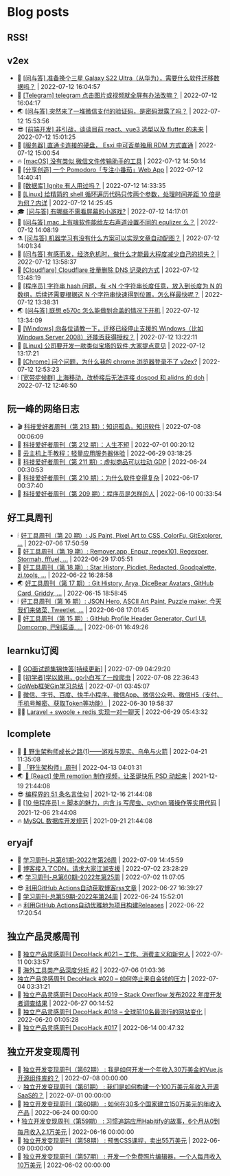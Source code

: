 # Blog posts
## RSS!



## v2ex

<!-- v2ex:START  -->
- 🫶 [[问与答] 准备换个三星 Galaxy S22 Ultra（从华为），需要什么软件迁移数据吗？](https://www.v2ex.com/t/865784#reply0) | 2022-07-12 16:04:57 
- 🧰 [[Telegram] telegram 点击图片或视频就全屏有办法改嘛？](https://www.v2ex.com/t/865783#reply1) | 2022-07-12 16:04:17 
- 🌏 [[问与答] 突然来了一堆微信支付的验证码，是密码泄露了吗？](https://www.v2ex.com/t/865780#reply0) | 2022-07-12 15:53:56 
- 😎 [[前端开发] 非引战，谈谈目前 react、vue3 选型以及 flutter 的未来](https://www.v2ex.com/t/865778#reply3) | 2022-07-12 15:01:25 
- 💂 [[服务器] 直通卡连接的硬盘， Esxi 中可否单独用 RDM 方式直通](https://www.v2ex.com/t/865777#reply0) | 2022-07-12 15:00:54 
- 🔥 [[macOS] 没有类似 微信文件传输助手的工具](https://www.v2ex.com/t/865776#reply1) | 2022-07-12 14:50:14 
- 🦅 [[分享创造] 一个 Pomodoro「专注小番茄」Web App](https://www.v2ex.com/t/865775#reply0) | 2022-07-12 14:40:41 
- 🙉 [[数据库] Ignite 有人用过吗？](https://www.v2ex.com/t/865774#reply1) | 2022-07-12 14:33:35 
- 💫 [[Linux] 给精简的 shell 循环遍历代码只传两个参数，处理时间差距 10 倍是为何？内详](https://www.v2ex.com/t/865773#reply5) | 2022-07-12 14:25:45 
- 🎓 [[问与答] 有哪些不需看屏幕的小游戏?](https://www.v2ex.com/t/865772#reply3) | 2022-07-12 14:17:01 
- 🗽 [[问与答] mac 上有啥软件能给左右声道设置不同的 equlizer 么？](https://www.v2ex.com/t/865771#reply0) | 2022-07-12 14:08:19 
- ⚗️ [[问与答] 机器学习有没有什么方案可以实现文章自动配图？](https://www.v2ex.com/t/865770#reply1) | 2022-07-12 14:01:34 
- 🦍 [[问与答] 有感而发，经济危机时，做什么才能最大程度减少自己的损失？](https://www.v2ex.com/t/865768#reply0) | 2022-07-12 13:58:37 
- 🤩 [[Cloudflare] Cloudflare 批量删除 DNS 记录的方式](https://www.v2ex.com/t/865765#reply0) | 2022-07-12 13:48:19 
- 🙉 [[程序员] 字符串 hash 问题，有 &lt;N 个字符串长度任意，放入到长度为 N 的数组，后续还需要根据这 N 个字符串快速得到位置，怎么样最快呢？](https://www.v2ex.com/t/865764#reply2) | 2022-07-12 13:38:31 
- 🌏 [[问与答] 联想 e570c 怎么能做到合盖的情况下开机](https://www.v2ex.com/t/865763#reply0) | 2022-07-12 13:34:09 
- 🐘 [[Windows] 向各位请教一下，迁移已经停止支援的 Windows（比如 Windows Server 2008）还能否获得授权？](https://www.v2ex.com/t/865762#reply8) | 2022-07-12 13:22:11 
- 🧰 [[Linux] 公司要开发一款类似宝塔的软件,大家提点意见](https://www.v2ex.com/t/865761#reply20) | 2022-07-12 13:17:21 
- 💃 [[Chrome] 问个问题，为什么我的 chrome 浏览器登录不了 v2ex?](https://www.v2ex.com/t/865758#reply6) | 2022-07-12 12:53:23 
- 🕯 [[宽带症候群] 上海移动，改桥接后无法连接 dospod 和 alidns 的 doh](https://www.v2ex.com/t/865756#reply1) | 2022-07-12 12:46:50 <!-- v2ex:END -->

## 阮一峰的网络日志

<!-- ruanyf:START -->
- 🎬 [科技爱好者周刊（第 213 期）：知识孤岛，知识软件](http://www.ruanyifeng.com/blog/2022/07/weekly-issue-213.html) | 2022-07-08 00:06:09 
- 💄 [科技爱好者周刊（第 212 期）：人生不短](http://www.ruanyifeng.com/blog/2022/07/weekly-issue-212.html) | 2022-07-01 00:20:12 
- 🐎 [云主机上手教程：轻量应用服务器体验](http://www.ruanyifeng.com/blog/2022/06/cloud-server-getting-started-tutorial.html) | 2022-06-29 03:18:25 
- 🤔 [科技爱好者周刊（第 211 期）：虚拟商品可以拉动 GDP](http://www.ruanyifeng.com/blog/2022/06/weekly-issue-211.html) | 2022-06-24 00:30:53 
- 🧠 [科技爱好者周刊（第 210 期）：为什么软件变得复杂](http://www.ruanyifeng.com/blog/2022/06/weekly-issue-210.html) | 2022-06-17 00:37:40 
- 🎃 [科技爱好者周刊（第 209 期）：程序员是怎样的人](http://www.ruanyifeng.com/blog/2022/06/weekly-issue-209.html) | 2022-06-10 00:33:54 <!-- ruanyf:END -->

## 好工具周刊

<!-- bestxtools:START -->
- 🕯 [好工具周刊（第 20 期）: JS Paint, Pixel Art to CSS, ColorFu, GitExplorer, ...](https://discuss-cn.bestxtools.com/d/57/1) | 2022-07-06 17:50:59 
- 🦩 [好工具周刊（第 19 期）: Remover.app, Enpuz, regex101, Regexper, Stormah, fffuel, ...](https://discuss-cn.bestxtools.com/d/56/1) | 2022-06-29 17:05:51 
- 🦄 [好工具周刊（第 18 期）: Star History, Picdiet, Redacted, Goodpalette, zi.tools, ...](https://discuss-cn.bestxtools.com/d/47/1) | 2022-06-22 16:28:58 
- 🌏 [好工具周刊（第 17 期）: Git History, Arya, DiceBear Avatars, GitHub Card, Griddy, ...](https://discuss-cn.bestxtools.com/d/43/1) | 2022-06-15 18:58:45 
- 🕯 [好工具周刊（第 16 期）: JSON Hero, ASCII Art Paint, Puzzle maker, 今天我们来做菜, Tweetlet, ...](https://discuss-cn.bestxtools.com/d/42/1) | 2022-06-08 17:01:45 
- 📝 [好工具周刊（第 15 期）: GitHub Profile Header Generator, Curl UI, Domcomp, 巴别英语, ...](https://discuss-cn.bestxtools.com/d/40/1) | 2022-06-01 16:49:26 <!-- bestxtools:END -->


## learnku订阅

<!-- learnku:START -->
- 🦅 [GO面试题集锦快答[持续更新]](https://learnku.com/articles/69250) | 2022-07-09 04:29:20 
- 🦅 [[初学者]学以致用，go小白写了一段爬虫](https://learnku.com/go/t/69522) | 2022-07-08 22:36:43 
-  [GoWeb框架Gin学习总结](https://learnku.com/articles/69259) | 2022-07-01 03:45:07 
- 🌈 [微信、字节、百度、快手小程序、微信App、微信公众号、微信H5（支付、手机号解密、获取Token等功能）](https://learnku.com/articles/69235) | 2022-06-30 19:58:37 
- 🧑‍🏫 [Laravel + swoole + redis 实现一对一聊天](https://learnku.com/articles/69154) | 2022-06-29 05:43:32 <!-- learnku:END -->



## lcomplete

<!-- lcomplete:START -->
- 🫶 [🐒 野生架构师成长之路&lpar;1&rpar;——游戏与现实、乌龟与火箭](http://codelc.com/post/growup/s01/) | 2022-04-21 11:35:08 
- 🧰 [「野生架构师」周刊](http://codelc.com/post/essay/%E9%87%8E%E7%94%9F%E6%9E%B6%E6%9E%84%E5%B8%88%E5%91%A8%E5%88%8A%E4%BB%8B%E7%BB%8D/) | 2022-04-13 04:01:31 
- 🌏 [🎄 [React] 使用 remotion 制作视频，让圣诞快乐 PSD 动起来](http://codelc.com/post/dev/js/remotion/) | 2021-12-19 21:44:08 
- 😎 [编程界的 51 条名言佳句](http://codelc.com/post/dev/thinking/quotes/) | 2021-12-16 21:44:08 
- 💂 [[10 倍程序员] ⭐ 脚本的魅力，内含 js 写爬虫、python 骚操作等实用代码](http://codelc.com/post/dev/10x/script/) | 2021-12-06 21:44:08 
- 🔥 [MySQL 数据库开发规范](http://codelc.com/post/dev/db/mysql_standard/) | 2021-09-21 21:44:08 <!-- lcomplete:END -->

## eryajf

<!-- eryajf:START -->
- 🫶 [学习周刊-总第61期-2022年第26周](https://wiki.eryajf.net/pages/703307/) | 2022-07-09 14:45:59 
- 🧰 [博客接入了CDN，请求大家江湖支援](https://wiki.eryajf.net/pages/5f559d/) | 2022-07-02 23:28:29 
- 🌏 [学习周刊-总第60期-2022年第25周](https://wiki.eryajf.net/pages/bff449/) | 2022-07-02 11:07:05 
- 😎 [利用GitHub Actions自动获取博客rss文章](https://wiki.eryajf.net/pages/1b1ba3/) | 2022-06-27 16:39:27 
- 💂 [学习周刊-总第59期-2022年第24周](https://wiki.eryajf.net/pages/b0bdd0/) | 2022-06-24 15:52:01 
- 🔥 [利用GitHub Actions自动优雅地为项目构建Releases](https://wiki.eryajf.net/pages/f3e878/) | 2022-06-22 17:20:54 <!-- eryajf:END -->



## 独立产品灵感周刊

<!-- DecoHack:START -->
- 🦣 [独立产品灵感周刊 DecoHack #021 – 工作、消费主义和新穷人](https://www.decohack.com/Post/753) | 2022-07-11 00:33:57 
- 🤡 [海外工具类产品深度分析 #2](https://www.decohack.com/Post/746) | 2022-07-06 01:03:36 
-  [独立产品灵感周刊 DecoHack #020 – 如何停止来自金钱的压力](https://www.decohack.com/Post/728) | 2022-07-04 03:31:21 
- 🐲 [独立产品灵感周刊 DecoHack #019 – Stack Overflow 发布2022 年度开发者调查结果](https://www.decohack.com/Post/699) | 2022-06-27 00:14:52 
- 🦅 [独立产品灵感周刊 DecoHack #018 – 全球前10名最流行的网站变化](https://www.decohack.com/Post/680) | 2022-06-20 01:05:28 
- 🧰 [独立产品灵感周刊 DecoHack #017](https://www.decohack.com/Post/663) | 2022-06-14 00:47:32 <!-- DecoHack:END -->

## 独立开发变现周刊

<!-- easyindie:START -->
- 💂 [独立开发变现周刊（第62期） : 我是如何开发一个年收入30万美金的Vue.js开源组件库的？](https://www.ezindie.com/weekly/issue-62) | 2022-07-08 00:00:00 
- 💡 [独立开发变现周刊（第61期） : 我们是如何构建一个100万美元年收入开源SaaS的？](https://www.ezindie.com/weekly/issue-61) | 2022-07-01 00:00:00 
- 🌋 [独立开发变现周刊（第60期） : 如何在30多个国家建立150万美元的年收入产品](https://www.ezindie.com/weekly/issue-60) | 2022-06-24 00:00:00 
- 🕴 [独立开发变现周刊（第59期） : 习惯追踪应用Habitify的故事，6个月从0到每月收入2.1万美元](https://www.ezindie.com/weekly/issue-59) | 2022-06-16 00:00:00 
- 🎊 [独立开发变现周刊（第58期） : 预售CSS课程，卖出55万美元](https://www.ezindie.com/weekly/issue-58) | 2022-06-09 00:00:00 
- 🤔 [独立开发变现周刊（第57期） : 开发一个免费照片编辑器，一个人每月收入10万美元](https://www.ezindie.com/weekly/issue-57) | 2022-06-02 00:00:00 <!-- easyindie:END -->



